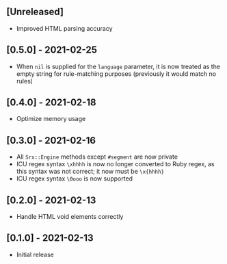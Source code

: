 ## [Unreleased]

- Improved HTML parsing accuracy

## [0.5.0] - 2021-02-25

- When `nil` is supplied for the `language` parameter, it is now treated as the
  empty string for rule-matching purposes (previously it would match no rules)

## [0.4.0] - 2021-02-18

- Optimize memory usage

## [0.3.0] - 2021-02-16

- All `Srx::Engine` methods except `#segment` are now private
- ICU regex syntax `\xhhhh` is now no longer converted to Ruby regex, as this
  syntax was not correct; it now must be `\x{hhhh}`
- ICU regex syntax `\0ooo` is now supported

## [0.2.0] - 2021-02-13

- Handle HTML void elements correctly

## [0.1.0] - 2021-02-13

- Initial release
